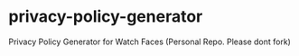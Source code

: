 # privacy-policy-generator
Privacy Policy Generator for Watch Faces (Personal Repo. Please dont fork)
